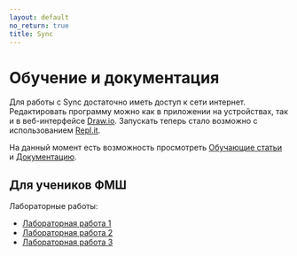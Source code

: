 ```yaml
---
layout: default
no_return: true
title: Sync
---
```

# Обучение и документация

Для работы с Sync достаточно иметь доступ к сети интернет. 
Редактировать программу можно как в приложении на устройствах, так и в веб-интерфейсе [Draw.io][drawio]. 
Запускать теперь стало возможно с использованием [Repl.it][replit].

На данный момент есть возможность просмотреть [Обучающие статьи][tutorials] и [Документацию][docs].

## Для учеников ФМШ

Лабораторные работы:

- [Лабораторная работа 1]({{site.baseurl}}/ifmsh/lab-1)
- [Лабораторная работа 2]({{site.baseurl}}/ifmsh/lab-2)
- [Лабораторная работа 3]({{site.baseurl}}/ifmsh/lab-3)

[index]: {{site.baseurl}}/index
[tutorials]: {{site.baseurl}}/tutorials#content
[docs]: {{site.baseurl}}/docs#content
[drawio]: https://app.diagrams.net/?splash=0&libs=0&clibs=Uhttps://raw.githubusercontent.com/octo-gone/sync-execution/master/resources/base.drawio;Uhttps://raw.githubusercontent.com/octo-gone/sync-execution/master/resources/structure.drawio
[replit]: https://repl.it/github/octo-gone/sync-execution
